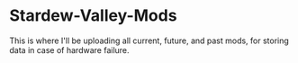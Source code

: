 # Stardew-Valley-Mods
This is where I'll be uploading all current, future, and past mods, for storing data in case of hardware failure.
